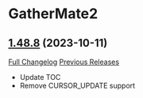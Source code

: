 # GatherMate2

## [1.48.8](https://github.com/Nevcairiel/GatherMate2/tree/1.48.8) (2023-10-11)
[Full Changelog](https://github.com/Nevcairiel/GatherMate2/compare/1.48.7...1.48.8) [Previous Releases](https://github.com/Nevcairiel/GatherMate2/releases)

- Update TOC  
- Remove CURSOR\_UPDATE support  
